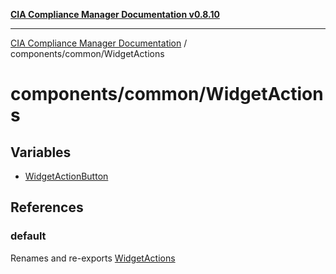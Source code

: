 [**CIA Compliance Manager Documentation v0.8.10**](../../../README.md)

***

[CIA Compliance Manager Documentation](../../../modules.md) / components/common/WidgetActions

# components/common/WidgetActions

## Variables

- [WidgetActionButton](variables/WidgetActionButton.md)

## References

### default

Renames and re-exports [WidgetActions](../../variables/WidgetActions.md)
